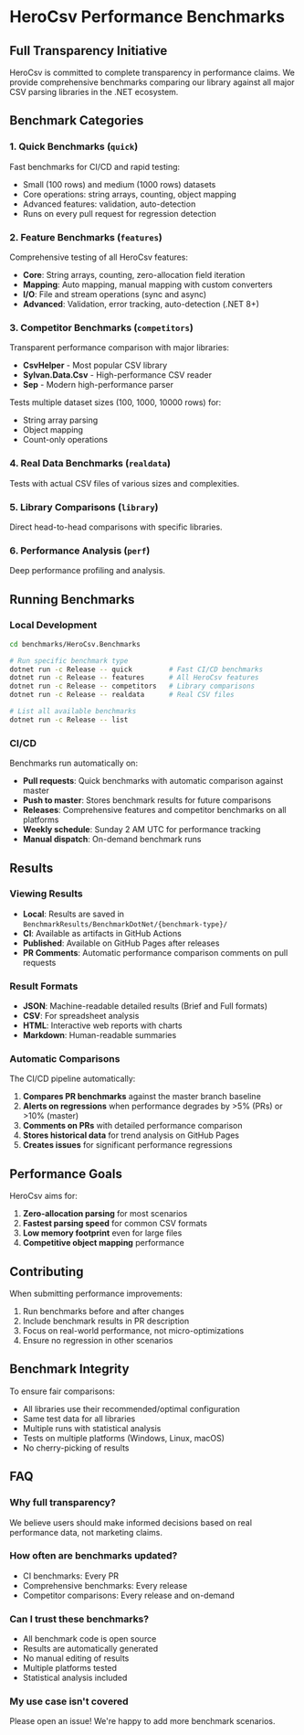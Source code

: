 # HeroCsv Performance Benchmarks

## Full Transparency Initiative

HeroCsv is committed to complete transparency in performance claims. We provide comprehensive benchmarks comparing our library against all major CSV parsing libraries in the .NET ecosystem.

## Benchmark Categories

### 1. Quick Benchmarks (`quick`)
Fast benchmarks for CI/CD and rapid testing:
- Small (100 rows) and medium (1000 rows) datasets
- Core operations: string arrays, counting, object mapping
- Advanced features: validation, auto-detection
- Runs on every pull request for regression detection

### 2. Feature Benchmarks (`features`)
Comprehensive testing of all HeroCsv features:
- **Core**: String arrays, counting, zero-allocation field iteration
- **Mapping**: Auto mapping, manual mapping with custom converters
- **I/O**: File and stream operations (sync and async)
- **Advanced**: Validation, error tracking, auto-detection (.NET 8+)

### 3. Competitor Benchmarks (`competitors`)
Transparent performance comparison with major libraries:
- **CsvHelper** - Most popular CSV library
- **Sylvan.Data.Csv** - High-performance CSV reader
- **Sep** - Modern high-performance parser

Tests multiple dataset sizes (100, 1000, 10000 rows) for:
- String array parsing
- Object mapping
- Count-only operations

### 4. Real Data Benchmarks (`realdata`)
Tests with actual CSV files of various sizes and complexities.

### 5. Library Comparisons (`library`)
Direct head-to-head comparisons with specific libraries.

### 6. Performance Analysis (`perf`)
Deep performance profiling and analysis.

## Running Benchmarks

### Local Development
```bash
cd benchmarks/HeroCsv.Benchmarks

# Run specific benchmark type
dotnet run -c Release -- quick         # Fast CI/CD benchmarks
dotnet run -c Release -- features      # All HeroCsv features
dotnet run -c Release -- competitors   # Library comparisons
dotnet run -c Release -- realdata      # Real CSV files

# List all available benchmarks
dotnet run -c Release -- list
```

### CI/CD
Benchmarks run automatically on:
- **Pull requests**: Quick benchmarks with automatic comparison against master
- **Push to master**: Stores benchmark results for future comparisons
- **Releases**: Comprehensive features and competitor benchmarks on all platforms
- **Weekly schedule**: Sunday 2 AM UTC for performance tracking
- **Manual dispatch**: On-demand benchmark runs

## Results

### Viewing Results
- **Local**: Results are saved in `BenchmarkResults/BenchmarkDotNet/{benchmark-type}/`
- **CI**: Available as artifacts in GitHub Actions
- **Published**: Available on GitHub Pages after releases
- **PR Comments**: Automatic performance comparison comments on pull requests

### Result Formats
- **JSON**: Machine-readable detailed results (Brief and Full formats)
- **CSV**: For spreadsheet analysis
- **HTML**: Interactive web reports with charts
- **Markdown**: Human-readable summaries

### Automatic Comparisons
The CI/CD pipeline automatically:
1. **Compares PR benchmarks** against the master branch baseline
2. **Alerts on regressions** when performance degrades by >5% (PRs) or >10% (master)
3. **Comments on PRs** with detailed performance comparison
4. **Stores historical data** for trend analysis on GitHub Pages
5. **Creates issues** for significant performance regressions

## Performance Goals

HeroCsv aims for:
1. **Zero-allocation parsing** for most scenarios
2. **Fastest parsing speed** for common CSV formats
3. **Low memory footprint** even for large files
4. **Competitive object mapping** performance

## Contributing

When submitting performance improvements:
1. Run benchmarks before and after changes
2. Include benchmark results in PR description
3. Focus on real-world performance, not micro-optimizations
4. Ensure no regression in other scenarios

## Benchmark Integrity

To ensure fair comparisons:
- All libraries use their recommended/optimal configuration
- Same test data for all libraries
- Multiple runs with statistical analysis
- Tests on multiple platforms (Windows, Linux, macOS)
- No cherry-picking of results

## FAQ

### Why full transparency?
We believe users should make informed decisions based on real performance data, not marketing claims.

### How often are benchmarks updated?
- CI benchmarks: Every PR
- Comprehensive benchmarks: Every release
- Competitor comparisons: Every release and on-demand

### Can I trust these benchmarks?
- All benchmark code is open source
- Results are automatically generated
- No manual editing of results
- Multiple platforms tested
- Statistical analysis included

### My use case isn't covered
Please open an issue! We're happy to add more benchmark scenarios.